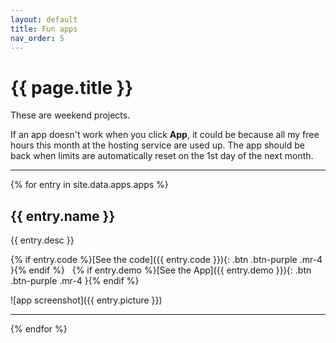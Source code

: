 ```yaml
---
layout: default
title: Fun apps
nav_order: 5
---
```


# {{ page.title }}
   
These are weekend projects.

If an app doesn't work when you click **App**, it could be because all my free hours this month at the hosting service are used up. The app should be back when limits are automatically reset on the 1st day of the next month.

<hr/>

{% for entry in site.data.apps.apps %}

## {{ entry.name }}

{{ entry.desc }}

{% if entry.code %}[See the code]({{ entry.code }}){: .btn .btn-purple .mr-4  }{% endif %}&nbsp;&nbsp;
{% if entry.demo %}[See the App]({{ entry.demo }}){: .btn .btn-purple .mr-4  }{% endif %}

![app screenshot]({{ entry.picture }})

<hr/>

{% endfor %}



